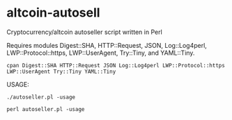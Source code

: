 altcoin-autosell
================

Cryptocurrency/altcoin autoseller script written in Perl

Requires modules Digest::SHA, HTTP::Request, JSON, Log::Log4perl, LWP::Protocol::https, LWP::UserAgent, Try::Tiny, and YAML::Tiny.
```shell
cpan Digest::SHA HTTP::Request JSON Log::Log4perl LWP::Protocol::https LWP::UserAgent Try::Tiny YAML::Tiny
```
  
USAGE:
```shell
./autoseller.pl -usage
```
```shell
perl autoseller.pl -usage
```
